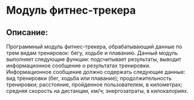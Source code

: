 # Модуль фитнес-трекера
## Описание:
Программный модуль фитнес-трекера, обрабатывающий данные по трем видам тренировок: бегу, ходьбе и плаванию. Данный модуль выполняет следующие функции: подсчитывает результаты, выводит информационное сообщение о результатах тренировки. Информационное сообщение должно содержать следующие данные: вид тренировки (бег, ходьба или плавание); продолжительность тренировки; расстояние, пройденное пользователем, в километрах; средняя скорость на дистанции, км/ч; энергозатраты, в килокалориях.
